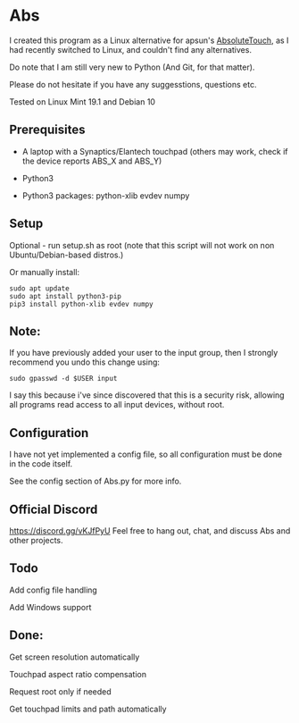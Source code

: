 # Abs

I created this program as a Linux alternative for apsun's [AbsoluteTouch](https://github.com/apsun/AbsoluteTouch), as I had recently switched to Linux, and couldn't find any alternatives.

Do note that I am still very new to Python (And Git, for that matter).

Please do not hesitate if you have any suggesstions, questions etc.

Tested on Linux Mint 19.1 and Debian 10

## Prerequisites
* A laptop with a Synaptics/Elantech touchpad (others may work, check if the device reports ABS_X and ABS_Y)

* Python3

* Python3 packages: python-xlib evdev numpy

## Setup
Optional - run setup.sh as root (note that this script will not work on non Ubuntu/Debian-based distros.)

Or manually install:
```
sudo apt update
sudo apt install python3-pip
pip3 install python-xlib evdev numpy
```

## Note:
If you have previously added your user to the input group, then I strongly recommend you undo this change using:
```
sudo gpasswd -d $USER input
```
I say this because i've since discovered that this is a security risk, allowing all programs read access to all input devices, without root.

## Configuration
I have not yet implemented a config file, so all configuration must be done in the code itself.

See the config section of Abs.py for more info.

## Official Discord
https://discord.gg/vKJfPyU
Feel free to hang out, chat, and discuss Abs and other projects.

## Todo

Add config file handling

Add Windows support

## Done:

Get screen resolution automatically

Touchpad aspect ratio compensation

Request root only if needed

Get touchpad limits and path automatically
